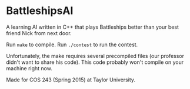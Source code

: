 # BattleshipsAI
A learning AI written in C++ that plays Battleships better than your best friend Nick from next door.

Run `make` to compile. Run `./contest` to run the contest. 

Unfortunately, the make requires several precompiled files (our professor didn't want to share his code). This code probably won't compile on your machine right now.

Made for COS 243 (Spring 2015) at Taylor University.
